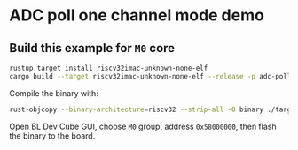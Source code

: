 # ADC poll one channel mode demo

## Build this example for `M0` core

```bash
rustup target install riscv32imac-unknown-none-elf
cargo build --target riscv32imac-unknown-none-elf --release -p adc-poll-onechan-demo
```

Compile the binary with:

```bash
rust-objcopy --binary-architecture=riscv32 --strip-all -O binary ./target/riscv32imac-unknown-none-elf/release/adc-poll-onechan-demo ./target/riscv32imac-unknown-none-elf/release/adc-poll-onechan-demo.bin
```

Open BL Dev Cube GUI, choose `M0` group, address `0x58000000`, then flash the binary to the board.
